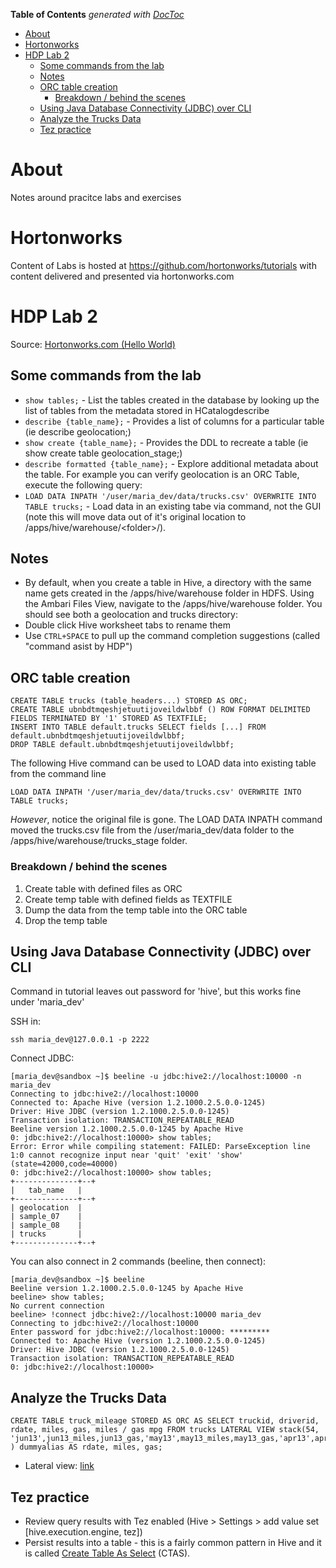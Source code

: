 <!-- START doctoc generated TOC please keep comment here to allow auto update -->
<!-- DON'T EDIT THIS SECTION, INSTEAD RE-RUN doctoc TO UPDATE -->
**Table of Contents**  *generated with [DocToc](https://github.com/thlorenz/doctoc)*

- [About](#about)
- [Hortonworks](#hortonworks)
- [HDP Lab 2](#hdp-lab-2)
  - [Some commands from the lab](#some-commands-from-the-lab)
  - [Notes](#notes)
  - [ORC table creation](#orc-table-creation)
    - [Breakdown / behind the scenes](#breakdown--behind-the-scenes)
  - [Using Java Database Connectivity (JDBC) over CLI](#using-java-database-connectivity-jdbc-over-cli)
  - [Analyze the Trucks Data](#analyze-the-trucks-data)
  - [Tez practice](#tez-practice)

<!-- END doctoc generated TOC please keep comment here to allow auto update -->

# About

Notes around pracitce labs and exercises

# Hortonworks

Content of Labs is hosted at https://github.com/hortonworks/tutorials with content delivered and presented via hortonworks.com


# HDP Lab 2

Source: [Hortonworks.com (Hello World)](http://hortonworks.com/hadoop-tutorial/hello-world-an-introduction-to-hadoop-hcatalog-hive-and-pig/)

## Some commands from the lab

* `show tables;` - List the tables created in the database by looking up the list of tables from the metadata stored in HCatalogdescribe
* `describe {table_name};` - Provides a list of columns for a particular table (ie describe geolocation;)
* `show create {table_name};` - Provides the DDL to recreate a table (ie show create table geolocation_stage;)
* `describe formatted {table_name};` - Explore additional metadata about the table. For example you can verify geolocation is an ORC Table, execute the following query:
* `LOAD DATA INPATH '/user/maria_dev/data/trucks.csv' OVERWRITE INTO TABLE trucks;` - Load data in an existing tabe via command, not the GUI (note this will move data out of it's original location to /apps/hive/warehouse/\<folder\>/).

## Notes

* By default, when you create a table in Hive, a directory with the same name gets created in the /apps/hive/warehouse folder in HDFS. Using the Ambari Files View, navigate to the /apps/hive/warehouse folder. You should see both a geolocation and trucks directory:
* Double click Hive worksheet tabs to rename them
* Use `CTRL+SPACE` to pull up the command completion suggestions (called "command asist by HDP")

##  ORC table creation

```
CREATE TABLE trucks (table_headers...) STORED AS ORC;
CREATE TABLE ubnbdtmqeshjetuutijoveildwlbbf () ROW FORMAT DELIMITED FIELDS TERMINATED BY '1' STORED AS TEXTFILE;
INSERT INTO TABLE default.trucks SELECT fields [...] FROM default.ubnbdtmqeshjetuutijoveildwlbbf;
DROP TABLE default.ubnbdtmqeshjetuutijoveildwlbbf;

```

The following Hive command can be used to LOAD data into existing table from the command line
```
LOAD DATA INPATH '/user/maria_dev/data/trucks.csv' OVERWRITE INTO TABLE trucks;
```

*However*, notice the original file is gone. The LOAD DATA INPATH command moved the trucks.csv file from the /user/maria_dev/data folder to the /apps/hive/warehouse/trucks_stage folder.


### Breakdown / behind the scenes

1. Create table with defined files as ORC 
2. Create temp table with defined fields as TEXTFILE
3. Dump the data from the temp table into the ORC table
4. Drop the temp table

## Using Java Database Connectivity (JDBC) over CLI

Command in tutorial leaves out password for 'hive', but this works fine under 'maria_dev'

SSH in:

```
ssh maria_dev@127.0.0.1 -p 2222
```

Connect JDBC:
```
[maria_dev@sandbox ~]$ beeline -u jdbc:hive2://localhost:10000 -n maria_dev
Connecting to jdbc:hive2://localhost:10000
Connected to: Apache Hive (version 1.2.1000.2.5.0.0-1245)
Driver: Hive JDBC (version 1.2.1000.2.5.0.0-1245)
Transaction isolation: TRANSACTION_REPEATABLE_READ
Beeline version 1.2.1000.2.5.0.0-1245 by Apache Hive
0: jdbc:hive2://localhost:10000> show tables;
Error: Error while compiling statement: FAILED: ParseException line 1:0 cannot recognize input near 'quit' 'exit' 'show' (state=42000,code=40000)
0: jdbc:hive2://localhost:10000> show tables;
+--------------+--+
|   tab_name   |
+--------------+--+
| geolocation  |
| sample_07    |
| sample_08    |
| trucks       |
+--------------+--+

```

You can also connect in 2 commands (beeline, then connect):

```
[maria_dev@sandbox ~]$ beeline
Beeline version 1.2.1000.2.5.0.0-1245 by Apache Hive
beeline> show tables;
No current connection
beeline> !connect jdbc:hive2://localhost:10000 maria_dev
Connecting to jdbc:hive2://localhost:10000
Enter password for jdbc:hive2://localhost:10000: *********
Connected to: Apache Hive (version 1.2.1000.2.5.0.0-1245)
Driver: Hive JDBC (version 1.2.1000.2.5.0.0-1245)
Transaction isolation: TRANSACTION_REPEATABLE_READ
0: jdbc:hive2://localhost:10000> 

```

## Analyze the Trucks Data 

```
CREATE TABLE truck_mileage STORED AS ORC AS SELECT truckid, driverid, rdate, miles, gas, miles / gas mpg FROM trucks LATERAL VIEW stack(54, 'jun13',jun13_miles,jun13_gas,'may13',may13_miles,may13_gas,'apr13',apr13_miles,apr13_gas,'mar13',mar13_miles,mar13_gas,'feb13',feb13_miles,feb13_gas,'jan13',jan13_miles,jan13_gas,'dec12',dec12_miles,dec12_gas,'nov12',nov12_miles,nov12_gas,'oct12',oct12_miles,oct12_gas,'sep12',sep12_miles,sep12_gas,'aug12',aug12_miles,aug12_gas,'jul12',jul12_miles,jul12_gas,'jun12',jun12_miles,jun12_gas,'may12',may12_miles,may12_gas,'apr12',apr12_miles,apr12_gas,'mar12',mar12_miles,mar12_gas,'feb12',feb12_miles,feb12_gas,'jan12',jan12_miles,jan12_gas,'dec11',dec11_miles,dec11_gas,'nov11',nov11_miles,nov11_gas,'oct11',oct11_miles,oct11_gas,'sep11',sep11_miles,sep11_gas,'aug11',aug11_miles,aug11_gas,'jul11',jul11_miles,jul11_gas,'jun11',jun11_miles,jun11_gas,'may11',may11_miles,may11_gas,'apr11',apr11_miles,apr11_gas,'mar11',mar11_miles,mar11_gas,'feb11',feb11_miles,feb11_gas,'jan11',jan11_miles,jan11_gas,'dec10',dec10_miles,dec10_gas,'nov10',nov10_miles,nov10_gas,'oct10',oct10_miles,oct10_gas,'sep10',sep10_miles,sep10_gas,'aug10',aug10_miles,aug10_gas,'jul10',jul10_miles,jul10_gas,'jun10',jun10_miles,jun10_gas,'may10',may10_miles,may10_gas,'apr10',apr10_miles,apr10_gas,'mar10',mar10_miles,mar10_gas,'feb10',feb10_miles,feb10_gas,'jan10',jan10_miles,jan10_gas,'dec09',dec09_miles,dec09_gas,'nov09',nov09_miles,nov09_gas,'oct09',oct09_miles,oct09_gas,'sep09',sep09_miles,sep09_gas,'aug09',aug09_miles,aug09_gas,'jul09',jul09_miles,jul09_gas,'jun09',jun09_miles,jun09_gas,'may09',may09_miles,may09_gas,'apr09',apr09_miles,apr09_gas,'mar09',mar09_miles,mar09_gas,'feb09',feb09_miles,feb09_gas,'jan09',jan09_miles,jan09_gas ) dummyalias AS rdate, miles, gas;
```

* Lateral view: [link](https://cwiki.apache.org/confluence/display/Hive/LanguageManual+LateralView)


## Tez practice

* Review query results with Tez enabled (Hive > Settings > add value set [hive.execution.engine, tez])
* Persist results into a table -  this is a fairly common pattern in Hive and it is called [Create Table As Select](https://cwiki.apache.org/confluence/display/Hive/LanguageManual+DDL#LanguageManualDDL-CreateTableAsSelect(CTAS)) (CTAS).
